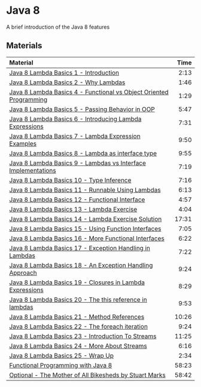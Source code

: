 # Java 8
A brief introduction of the Java 8 features

## Materials
| Material | Time |
|:---------|-----:|
| [Java 8 Lambda Basics 1 - Introduction](https://www.youtube.com/watch?v=gpIUfj3KaOc) | 2:13 |
| [Java 8 Lambda Basics 2 - Why Lambdas](https://www.youtube.com/watch?v=BiknDHHPwjk) | 1:46 |
| [Java 8 Lambda Basics 4 - Functional vs Object Oriented Programming](https://www.youtube.com/watch?v=J5RICKnbuKI) | 1:29 |
| [Java 8 Lambda Basics 5 - Passing Behavior in OOP](https://www.youtube.com/watch?v=nL7H4F_ly_k) | 5:47 |
| [Java 8 Lambda Basics 6 - Introducing Lambda Expressions](https://www.youtube.com/watch?v=nUIAvs4OEkM) | 7:31 |
| [Java 8 Lambda Basics 7 - Lambda Expression Examples](https://www.youtube.com/watch?v=BK5iSG5yMT0) | 9:50 |
| [Java 8 Lambda Basics 8 - Lambda as interface type](https://www.youtube.com/watch?v=DNE8OYBzj7E) | 9:55 |
| [Java 8 Lambda Basics 9 - Lambdas vs Interface Implementations](https://www.youtube.com/watch?v=kpK2e343v48) | 7:19 |
| [Java 8 Lambda Basics 10 - Type Inference](https://www.youtube.com/watch?v=a8jvxBbswp4) | 7:16 |
| [Java 8 Lambda Basics 11 - Runnable Using Lambdas](https://www.youtube.com/watch?v=9u8CWKuMCvM) | 6:13 |
| [Java 8 Lambda Basics 12 - Functional Interface](https://www.youtube.com/watch?v=mJgwVdEGg5A) | 4:57 |
| [Java 8 Lambda Basics 13 - Lambda Exercise](https://www.youtube.com/watch?v=YC82QKigdsY) | 4:04 |
| [Java 8 Lambda Basics 14 - Lambda Exercise Solution](https://www.youtube.com/watch?v=MqsCdbMQjWc) | 17:31 |
| [Java 8 Lambda Basics 15 - Using Function Interfaces](https://www.youtube.com/watch?v=yubVRLP9Htw) | 7:05 |
| [Java 8 Lambda Basics 16 - More Functional Interfaces](https://www.youtube.com/watch?v=XQL7sPs-FuI) | 6:22 |
| [Java 8 Lambda Basics 17 - Exception Handling in Lambdas](https://www.youtube.com/watch?v=SEGEbGoH4LI) | 7:22 |
| [Java 8 Lambda Basics 18 - An Exception Handling Approach](https://www.youtube.com/watch?v=YLKMCPMLv60) | 9:24 |
| [Java 8 Lambda Basics 19 - Closures in Lambda Expressions](https://www.youtube.com/watch?v=WcLum7g6ImU) | 8:29 |
| [Java 8 Lambda Basics 20 - The this reference in lambdas](https://www.youtube.com/watch?v=x9ovGHK7r2E) | 9:53 |
| [Java 8 Lambda Basics 21 - Method References](https://www.youtube.com/watch?v=lwwIZuwYmNI) | 10:26 |
| [Java 8 Lambda Basics 22 - The foreach iteration](https://www.youtube.com/watch?v=tfbmYBcq5CM) | 9:24 |
| [Java 8 Lambda Basics 23 - Introduction To Streams](https://www.youtube.com/watch?v=0bHCxjkku0s) | 11:25 |
| [Java 8 Lambda Basics 24 - More About Streams](https://www.youtube.com/watch?v=suSdjhS03qk) | 6:16 |
| [Java 8 Lambda Basics 25 - Wrap Up](https://www.youtube.com/watch?v=y6BMg0T6Uck) | 2:34 |
| [Functional Programming with Java 8](https://www.youtube.com/watch?v=Ee5t_EGjv0A) | 58:23 |
| [Optional - The Mother of All Bikesheds by Stuart Marks](https://www.youtube.com/watch?v=Ej0sss6cq14) | 58:42 |
